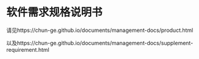 # 软件需求规格说明书
请见https://chun-ge.github.io/documents/management-docs/product.html

以及https://chun-ge.github.io/documents/management-docs/supplement-requirement.html